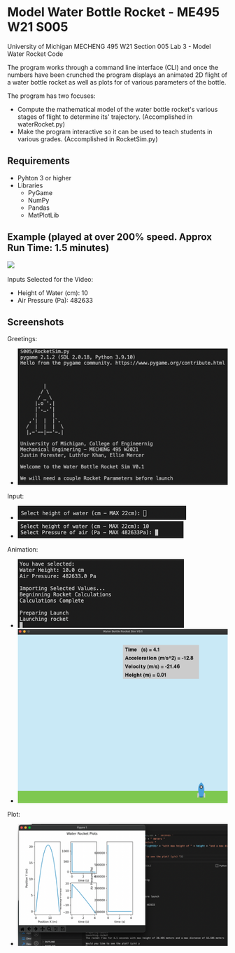 # Model Water Bottle Rocket - ME495 W21 S005
 University of Michigan
 MECHENG 495 W21 Section 005
 Lab 3 - Model Water Rocket Code


The program works through a command line interface (CLI) and once the numbers have been crunched the program displays an animated 2D flight of a water bottle rocket as well as plots for of various parameters of the bottle. 

The program has two focuses:
- Compute the mathematical model of the water bottle rocket's various stages of flight to determine its' trajectory. (Accomplished in waterRocket.py)
- Make the program interactive so it can be used to teach students in various grades. (Accomplished in RocketSim.py)

## Requirements
- Pyhton 3 or higher
- Libraries
  - PyGame
  - NumPy
  - Pandas
  - MatPlotLib

## Example (played at over 200% speed. Approx Run Time: 1.5 minutes)
![](waterRocketVideo.gif)

Inputs Selected for the Video: 
- Height of Water (cm): 10
- Air Pressure (Pa): 482633

## Screenshots 
Greetings:
- ![Greeting Message](./screenshots/greeting.png "Greeting")

Input:
- ![Request for Input - Water](./screenshots/inputWater.png "Inputs Water")
- ![Request for Input - Air](./screenshots/inputAir.png "Inputs Air")

Animation:
- ![Launch Terminal Info](./screenshots/launch1.png "Launch Info")
- ![Launch Animation](./screenshots/launch2.png "Launch Animation")

Plot:
- ![Plots of Launch](./screenshots/plot.png "Plots of Launch")